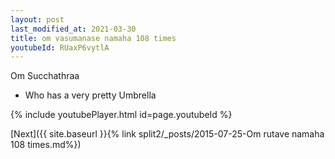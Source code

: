 ```yaml
---
layout: post
last_modified_at: 2021-03-30
title: om vasumanase namaha 108 times
youtubeId: RUaxP6vytlA
---
```

 
 
Om Succhathraa 
 
 -  Who has a very pretty Umbrella 
 
  
 
  
 
 
 
 
 
 


{% include youtubePlayer.html id=page.youtubeId %}
 
[Next]({{ site.baseurl }}{% link  split2/_posts/2015-07-25-Om rutave namaha 108 times.md%})
 
